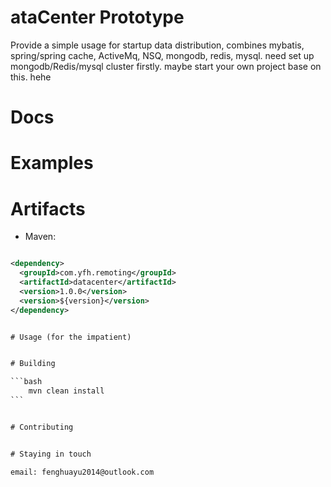 ataCenter Prototype
=======================

Provide a simple usage for startup  data distribution, combines mybatis, spring/spring cache, ActiveMq, NSQ, mongodb, redis, mysql. need set up  mongodb/Redis/mysql cluster firstly. maybe start your own project base on this. hehe  

# Docs



# Examples


# Artifacts

* Maven:

~~~~~ xml

<dependency>
  <groupId>com.yfh.remoting</groupId>
  <artifactId>datacenter</artifactId>
  <version>1.0.0</version>
  <version>${version}</version>
</dependency> 


# Usage (for the impatient)


# Building

```bash
    mvn clean install
```


# Contributing


# Staying in touch

email: fenghuayu2014@outlook.com
